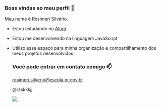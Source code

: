 ### Boas vindas ao meu perfil 💟

Meu nome é Rosimeri Silvério.

- Estou estudando no [Alura](httsps:\\www.aulra.com.br) 
- Estou me desenvolvendo na linguagem JavaScript
- Utilizo esse espaço para minha organização e compartilhamento dos meus projetos desenvolvidos.

  ### Você pode entrar em contato comigo 📫

  rosimeri.silverio@escola.pr.gov.br

  
  @rzskkkjj

  ![](https://media.tenor.com/jrh63sgGLBwAAAAi/one-piece-pixel.gif) 
